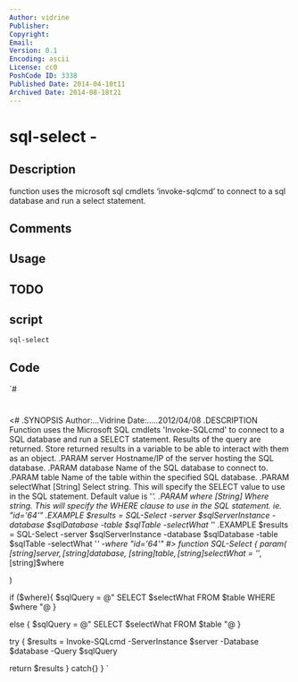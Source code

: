 ```yaml
---
Author: vidrine
Publisher: 
Copyright: 
Email: 
Version: 0.1
Encoding: ascii
License: cc0
PoshCode ID: 3338
Published Date: 2014-04-10t11
Archived Date: 2014-08-18t21
---
```


# sql-select - 

## Description

function uses the microsoft sql cmdlets ‘invoke-sqlcmd’ to connect to a sql database and run a select statement.

## Comments



## Usage



## TODO



## script

`sql-select`

## Code

`#
 #
 <#
 .SYNOPSIS
   Author:...Vidrine
   Date:.....2012/04/08
 .DESCRIPTION
   Function uses the Microsoft SQL cmdlets 'Invoke-SQLcmd' to connect to a SQL database and run a SELECT statement.
   Results of the query are returned. Store returned results in a variable to be able to interact with them as an object.
 .PARAM server
   Hostname/IP of the server hosting the SQL database.
 .PARAM database
   Name of the SQL database to connect to.
 .PARAM table
   Name of the table within the specified SQL database.
 .PARAM selectWhat
   [String] Select string. This will specify the SELECT value to use in the SQL statement. Default value is '*'.
 .PARAM where
   [String] Where string. This will specify the WHERE clause to use in the SQL statement. ie. "id='64'"
 .EXAMPLE
 $results = SQL-Select -server $sqlServerInstance -database $sqlDatabase -table $sqlTable -selectWhat '*'
 .EXAMPLE
 $results = SQL-Select -server $sqlServerInstance -database $sqlDatabase -table $sqlTable -selectWhat '*' -where "id='64'"
 #>
 function SQL-Select {
 param(
 	[string]$server,
 	[string]$database,
 	[string]$table,
 	[string]$selectWhat = '*',
 	[string]$where
 	
 )
 
 if ($where){
 $sqlQuery = @"
 SELECT $selectWhat 
 FROM $table 
 WHERE $where
 "@
 }
 
 else {
 $sqlQuery = @"
 SELECT $selectWhat 
 FROM $table
 "@
 }
 
 try
 {
 $results = Invoke-SQLcmd -ServerInstance $server -Database $database -Query $sqlQuery
 
 return $results
 }
 catch{}
 }
`

